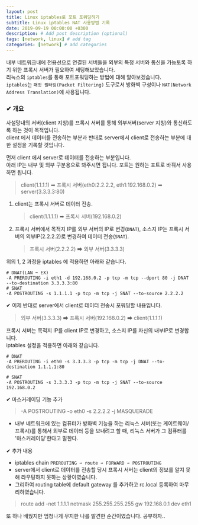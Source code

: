 ```yaml
---
layout: post
title: Linux iptables로 포트 포워딩하기
subtitle: Linux iptables NAT 사용방법 기록
date: 2019-09-19 00:00:00 +0300
description: # Add post description (optional)
tags: [network, linux] # add tag
categories: [network] # add categories
---
```


내부 네트워크내에 전용선으로 연결된 서버들을 외부의 특정 서버와 통신을 가능토록 하기 위한 프록시 서버가 필요하여 세팅해보았습니다.  
리눅스의 `iptables`를 통해 포트포워딩하는 방법에 대해 알아보겠습니다.  
`iptables`는 `패킷 필터링(Packet Filtering)` 도구로서 방화벽 구성이나 `NAT(Network Address Translation)`에 사용됩니다.

### ✔ 개요

사설망내의 서버(client 지칭)를 프록시 서버를 통해 외부서버(server 지칭)와 통신하도록 하는 것이 목적입니다.  
client 에서 데이터를 전송하는 부분과 반대로 server에서 client로 전송하는 부분에 대한 설정을 기록할 것입니다.

먼저 client 에서 server로 데이터를 전송하는 부분입니다.  
아래 IP는 내부 및 외부 구분용으로 봐주시면 됩니다. 포트는 원하는 포트로 바꿔서 사용하면 됩니다.

> client(1.1.1.1) ➡ 프록시 서버(eth0:2.2.2.2, eth1:192.168.0.2) ➡ server(3.3.3.3:80)

1. client는 프록시 서버로 데이터 전송.

    > client(1.1.1.1) ➡ 프록시 서버(192.168.0.2)

2. 프록시 서버에서 목적지 IP를 외부 서버의 IP로 변경(`DNAT`), 소스지 IP는 프록시 서버의 외부IP(2.2.2.2)로 변경하여 데이터 전송(`SNAT`).
    > 프록시 서버(2.2.2.2) ➡ 외부 서버(3.3.3.3)

위의 1, 2 과정을 iptables 에 적용하면 아래와 같습니다.

```
# DNAT(LAN ➡ EX)
-A PREROUTING -i eth1 -d 192.168.0.2 -p tcp -m tcp --dport 80 -j DNAT --to-destination 3.3.3.3:80
# SNAT
-A POSTROUTING -s 1.1.1.1 -p tcp -m tcp -j SNAT --to-source 2.2.2.2
```

✔ 이제 반대로 server에서 client로 데이터 전송시 포워딩할 내용입니다.

> 외부 서버(3.3.3.3) ➡ 프록시 서버(192.168.0.2) ➡ client(1.1.1.1)

프록시 서버는 목적지 IP를 client IP로 변경하고, 소스지 IP를 자신의 내부IP로 변경합니다.  
iptables 설정을 적용하면 아래와 같습니다.

```
# DNAT
-A PREROUTING -i eth0 -s 3.3.3.3 -p tcp -m tcp -j DNAT --to-destination 1.1.1.1:80

# SNAT
-A POSTROUTING -s 3.3.3.3 -p tcp -m tcp -j SNAT --to-source 192.168.0.2
```

✔ 마스커레이딩 기능 추가

> -A POSTROUTING -o eth0 -s 2.2.2.2 -j MASQUERADE

-   내부 네트워크에 있는 컴퓨터가 방화벽 기능을 하는 리눅스 서버(또는 게이트웨이/프록시)를 통해서 외부로 데이터 등을 보내려고 할 때, 리눅스 서버가 그 컴퓨터를 '마스커레이딩'한다고 말한다.

✔ 추가 내용

-   iptables chain `PREROUTING ➡ route ➡ FORWARD ➡ POSTROUTING`
-   server에서 client로 데이터를 전송할 당시 프록시 서버는 client의 정보를 알지 못해 라우팅하지 못하는 상황이였습니다.
-   그리하여 routing table에 default gateway 를 추가하고 rc.local 등록하여 마무리하였습니다.

> route add -net 1.1.1.1 netmask 255.255.255.255 gw 192.168.0.1 dev eth1

또 하나 배웠지만 엄청나게 무지한 나를 발견한 순간이였습니다. 공부하자..
